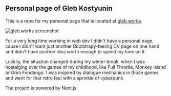 ## Personal page of Gleb Kostyunin

This is a repo for my personal page that is located at [gleb.works](https://gleb.works).

![gleb.works screenshot](https://pbs.twimg.com/media/DwVFZ8DXcAE4che.jpg:large)

For a very long time working in web dev I didn't have a personal page, cause I didn't want just another Bootstrapy-feeling CV page on one hand and didn't have another idea worth enough to spend my time on it.

Luckily, the situation changed during my winter break, when I was nostalging over the games of my childhood, like Full Throttle, Monkey Island or Grim Fandango. I was inspired by dialogue mechanics in those games and went for that retro feel with a sprinkle of cyberpunk.

The project is powered by Next.js.
